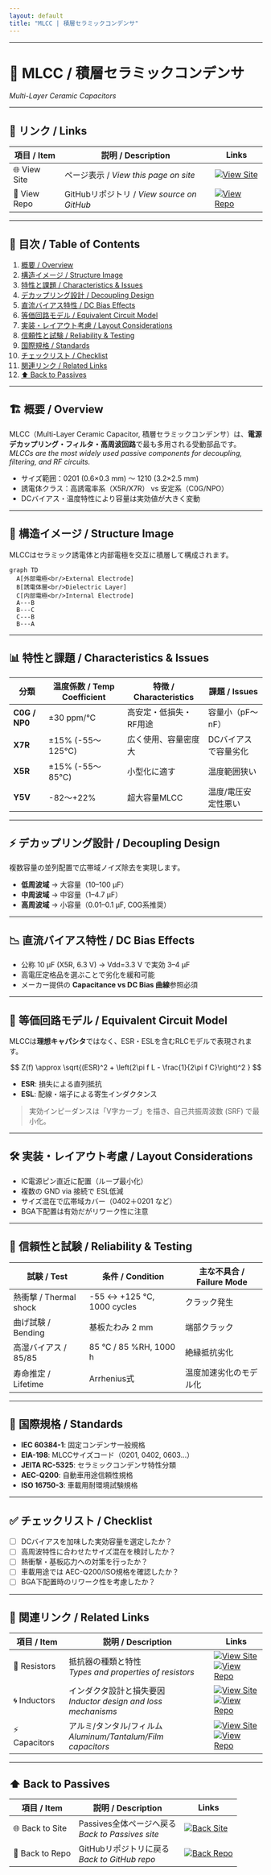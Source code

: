 ```yaml
---
layout: default
title: "MLCC | 積層セラミックコンデンサ"
---
```


---

# 🔋 MLCC / 積層セラミックコンデンサ
*Multi-Layer Ceramic Capacitors*

---

## 🔗 リンク / Links

| 項目 / Item | 説明 / Description | Links |
|-------------|-------------------|-------|
| 🌐 View Site | ページ表示 / *View this page on site* | [![View Site](https://img.shields.io/badge/View-Site-brightgreen?style=for-the-badge&logo=githubpages)](https://samizo-aitl.github.io/Edusemi-Plus/Assembly-Integration/Passives/mlcc/) |
| 📂 View Repo | GitHubリポジトリ / *View source on GitHub* | [![View Repo](https://img.shields.io/badge/View-Repo-blue?style=for-the-badge&logo=github)](https://github.com/Samizo-AITL/Edusemi-Plus/blob/main/Assembly-Integration/Passives/mlcc.md) |

---

## 📑 目次 / Table of Contents
1. [概要 / Overview](#-概要--overview)  
2. [構造イメージ / Structure Image](#-構造イメージ--structure-image)  
3. [特性と課題 / Characteristics & Issues](#-特性と課題--characteristics--issues)  
4. [デカップリング設計 / Decoupling Design](#-デカップリング設計--decoupling-design)  
5. [直流バイアス特性 / DC Bias Effects](#-直流バイアス特性--dc-bias-effects)  
6. [等価回路モデル / Equivalent Circuit Model](#-等価回路モデル--equivalent-circuit-model)  
7. [実装・レイアウト考慮 / Layout Considerations](#-実装レイアウト考慮--layout-considerations)  
8. [信頼性と試験 / Reliability & Testing](#-信頼性と試験--reliability--testing)  
9. [国際規格 / Standards](#-国際規格--standards)  
10. [チェックリスト / Checklist](#-チェックリスト--checklist)  
11. [関連リンク / Related Links](#-関連リンク--related-links)  
12. [⬆️ Back to Passives](#️-back-to-passives)  

---

## 🏗 概要 / Overview
MLCC（Multi-Layer Ceramic Capacitor, 積層セラミックコンデンサ）は、**電源デカップリング・フィルタ・高周波回路**で最も多用される受動部品です。  
*MLCCs are the most widely used passive components for decoupling, filtering, and RF circuits.*  

- サイズ範囲：0201 (0.6×0.3 mm) ～ 1210 (3.2×2.5 mm)  
- 誘電体クラス：高誘電率系（X5R/X7R） vs 安定系（C0G/NPO）  
- DCバイアス・温度特性により容量は実効値が大きく変動  

---

## 🧱 構造イメージ / Structure Image
MLCCはセラミック誘電体と内部電極を交互に積層して構成されます。  

```mermaid
graph TD
  A[外部電極<br/>External Electrode] 
  B[誘電体層<br/>Dielectric Layer]
  C[内部電極<br/>Internal Electrode]
  A---B
  B---C
  C---B
  B---A
```

---

## 📊 特性と課題 / Characteristics & Issues

| 分類 | 温度係数 / Temp Coefficient | 特徴 / Characteristics | 課題 / Issues |
|------|-----------------------------|-------------------------|----------------|
| **C0G / NP0** | ±30 ppm/°C | 高安定・低損失・RF用途 | 容量小（pF〜nF） |
| **X7R** | ±15% (-55〜125°C) | 広く使用、容量密度大 | DCバイアスで容量劣化 |
| **X5R** | ±15% (-55〜85°C) | 小型化に適す | 温度範囲狭い |
| **Y5V** | -82〜+22% | 超大容量MLCC | 温度/電圧安定性悪い |

---

## ⚡ デカップリング設計 / Decoupling Design
複数容量の並列配置で広帯域ノイズ除去を実現します。  

- **低周波域** → 大容量（10–100 µF）  
- **中周波域** → 中容量（1–4.7 µF）  
- **高周波域** → 小容量（0.01–0.1 µF, C0G系推奨）  

---

## 📉 直流バイアス特性 / DC Bias Effects
- 公称 10 µF (X5R, 6.3 V) → Vdd=3.3 V で実効 3–4 µF  
- 高電圧定格品を選ぶことで劣化を緩和可能  
- メーカー提供の **Capacitance vs DC Bias 曲線**参照必須  

---

## 🔌 等価回路モデル / Equivalent Circuit Model
MLCCは**理想キャパシタ**ではなく、ESR・ESLを含むRLCモデルで表現されます。  

$$
Z(f) \approx \sqrt{(ESR)^2 + \left(2\pi f L - \frac{1}{2\pi f C}\right)^2 }
$$

- **ESR**: 損失による直列抵抗  
- **ESL**: 配線・端子による寄生インダクタンス  

> 実効インピーダンスは「V字カーブ」を描き、自己共振周波数 (SRF) で最小化。  

---

## 🛠 実装・レイアウト考慮 / Layout Considerations
- IC電源ピン直近に配置（ループ最小化）  
- 複数の GND via 接続で ESL低減  
- サイズ混在で広帯域カバー（0402＋0201 など）  
- BGA下配置は有効だがリワーク性に注意  

---

## 🧪 信頼性と試験 / Reliability & Testing

| 試験 / Test | 条件 / Condition | 主な不具合 / Failure Mode |
|-------------|------------------|---------------------------|
| 熱衝撃 / Thermal shock | -55 ↔ +125 °C, 1000 cycles | クラック発生 |
| 曲げ試験 / Bending | 基板たわみ 2 mm | 端部クラック |
| 高湿バイアス / 85/85 | 85 °C / 85 %RH, 1000 h | 絶縁抵抗劣化 |
| 寿命推定 / Lifetime | Arrhenius式 | 温度加速劣化のモデル化 |

---

## 📏 国際規格 / Standards
- **IEC 60384-1**: 固定コンデンサ一般規格  
- **EIA-198**: MLCCサイズコード（0201, 0402, 0603...）  
- **JEITA RC-5325**: セラミックコンデンサ特性分類  
- **AEC-Q200**: 自動車用途信頼性規格  
- **ISO 16750-3**: 車載用耐環境試験規格  

---

## ✅ チェックリスト / Checklist
- [ ] DCバイアスを加味した実効容量を選定したか？  
- [ ] 高周波特性に合わせたサイズ混在を検討したか？  
- [ ] 熱衝撃・基板応力への対策を行ったか？  
- [ ] 車載用途では AEC-Q200/ISO規格を確認したか？  
- [ ] BGA下配置時のリワーク性を考慮したか？  

---

## 🔗 関連リンク / Related Links

| 項目 / Item | 説明 / Description | Links |
|-------------|-------------------|-------|
| 📏 Resistors | 抵抗器の種類と特性<br>*Types and properties of resistors* | [![View Site](https://img.shields.io/badge/View-Site-brightgreen?style=for-the-badge&logo=githubpages)](https://samizo-aitl.github.io/Edusemi-Plus/Assembly-Integration/Passives/resistors/)<br>[![View Repo](https://img.shields.io/badge/View-Repo-blue?style=for-the-badge&logo=github)](https://github.com/Samizo-AITL/Edusemi-Plus/blob/main/Assembly-Integration/Passives/resistors.md) |
| 🌀 Inductors | インダクタ設計と損失要因<br>*Inductor design and loss mechanisms* | [![View Site](https://img.shields.io/badge/View-Site-brightgreen?style=for-the-badge&logo=githubpages)](https://samizo-aitl.github.io/Edusemi-Plus/Assembly-Integration/Passives/inductors/)<br>[![View Repo](https://img.shields.io/badge/View-Repo-blue?style=for-the-badge&logo=github)](https://github.com/Samizo-AITL/Edusemi-Plus/blob/main/Assembly-Integration/Passives/inductors.md) |
| ⚡ Capacitors | アルミ/タンタル/フィルム<br>*Aluminum/Tantalum/Film capacitors* | [![View Site](https://img.shields.io/badge/View-Site-brightgreen?style=for-the-badge&logo=githubpages)](https://samizo-aitl.github.io/Edusemi-Plus/Assembly-Integration/Passives/capacitors/)<br>[![View Repo](https://img.shields.io/badge/View-Repo-blue?style=for-the-badge&logo=github)](https://github.com/Samizo-AITL/Edusemi-Plus/blob/main/Assembly-Integration/Passives/capacitors.md) |

---

## ⬆️ Back to Passives

| 項目 / Item | 説明 / Description | Links |
|-------------|-------------------|-------|
| 🌐 Back to Site | Passives全体ページへ戻る<br>*Back to Passives site* | [![Back Site](https://img.shields.io/badge/⬆️%20Back-Site-brightgreen?style=for-the-badge&logo=githubpages)](https://samizo-aitl.github.io/Edusemi-Plus/Assembly-Integration/Passives/) |
| 📂 Back to Repo | GitHubリポジトリに戻る<br>*Back to GitHub repo* | [![Back Repo](https://img.shields.io/badge/⬆️%20Back-Repo-blue?style=for-the-badge&logo=github)](https://github.com/Samizo-AITL/Edusemi-Plus/tree/main/Assembly-Integration/Passives) |
